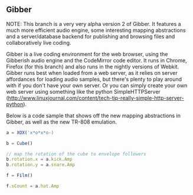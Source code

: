 ## Gibber ##
NOTE: This branch is a very very alpha version 2 of Gibber. It features a much more efficient audio engine, some interesting mapping abstractions and
a server/database backend for publishing and browsing files and collaboratively live coding.

Gibber is a live coding environment for the web browser, using the Gibberish audio engine and the CodeMirror code editor.
It runs in Chrome, Firefox (for this branch) and also runs in the nightly versions of Webkit.
Gibber runs best when loaded from a web server, as it relies on server affordances for loading audio samples, but there's plenty to play
around with if you don't have your own server. Or you can simply create your own web server using something like the python SimpleHTTPServer (http://www.linuxjournal.com/content/tech-tip-really-simple-http-server-python).

Below is a code sample that shows off the new mapping abstractions in Gibber, as well as the new TR-808 emulation.

``` javascript
a = XOX('x*o*x*o-)

b = Cube()

// map the rotation of the cube to envelope followers
b.rotation.x = a.kick.Amp
b.rotation.y = a.snare.Amp

f = Film()

f.sCount = a.hat.Amp
```